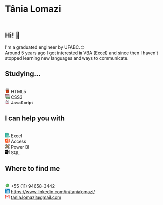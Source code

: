 # Tânia Lomazi
## <br>Hi! 🙋
 
I'm a graduated engineer by UFABC. 🤓 <br> Around 5 years ago I got interested in VBA (Excel) and since then I haven't stopped learning new languages and ways to communicate.

## Studying...

<br><img src = "https://github.com/tanialomazi/tanialomazi/blob/a5aef4e4b5e7342d2e8182b86f48ed7259ab9989/Icons/html-5.svg" width = 3% height = 3%> HTML5
<br><img src = "https://github.com/tanialomazi/tanialomazi/blob/a5aef4e4b5e7342d2e8182b86f48ed7259ab9989/Icons/css-file.svg" width = 3% height = 3%> CSS3
<br><img src = "https://github.com/tanialomazi/tanialomazi/blob/master/Icons/javascript.png" width = 3% height = 3%> JavaScript

## I can help you with

<br><img src = "https://github.com/tanialomazi/tanialomazi/blob/master/Icons/excel.svg" width = 3% height = 3%> Excel
<br><img src = "https://github.com/tanialomazi/tanialomazi/blob/master/Icons/microsoft-access.svg" width = 3% height = 3%> Access
<br><img src = "https://github.com/tanialomazi/tanialomazi/blob/master/Icons/data-scientist.svg" width = 3% height = 3%> Power BI
<br><img src = "https://github.com/tanialomazi/tanialomazi/blob/master/Icons/sql-file-format-symbol.svg" width = 3% height = 3%> SQL

## Where to find me
<br><img src = "https://github.com/tanialomazi/tanialomazi/blob/master/Icons/Whatsapp_37229.png" width = 3% height = 3%> +55 (11) 94658-3442
<br><img src = "https://github.com/tanialomazi/tanialomazi/blob/master/Icons/linkedin.svg" width = 3% height = 3%> <https://www.linkedin.com/in/tanialomazi/>
<br><img src = "https://github.com/tanialomazi/tanialomazi/blob/master/Icons/4202011emailgmaillogomailsocialsocialmedia-115677_115624.svg" width = 3% height = 3%> tania.lomazi@gmail.com
